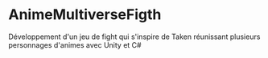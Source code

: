 # AnimeMultiverseFigth
Développement d'un jeu de fight qui s'inspire de Taken réunissant plusieurs personnages d'animes avec Unity et C#
